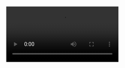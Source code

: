 ![Passing Yards Comparison](https://github.com/nqeast/nfl_viz/blob/master/Viz_movie-ezgif.com-video-to-gif-converter.mp4)

